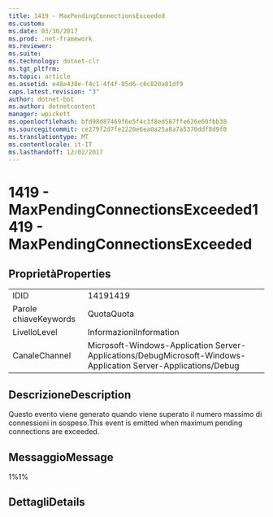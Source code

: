 ```yaml
---
title: 1419 - MaxPendingConnectionsExceeded
ms.custom: 
ms.date: 03/30/2017
ms.prod: .net-framework
ms.reviewer: 
ms.suite: 
ms.technology: dotnet-clr
ms.tgt_pltfrm: 
ms.topic: article
ms.assetid: e48e438e-f4c1-4f4f-85d6-c6c820a81df9
caps.latest.revision: "3"
author: dotnet-bot
ms.author: dotnetcontent
manager: wpickett
ms.openlocfilehash: bfd98d87469f6e5f4c3f8ed587ffe626e60fbb38
ms.sourcegitcommit: ce279f2d7fe2220e6ea0a25a8a7a5370ddf8d9f0
ms.translationtype: MT
ms.contentlocale: it-IT
ms.lasthandoff: 12/02/2017
---
```

# <a name="1419---maxpendingconnectionsexceeded"></a><span data-ttu-id="cd4ad-102">1419 - MaxPendingConnectionsExceeded</span><span class="sxs-lookup"><span data-stu-id="cd4ad-102">1419 - MaxPendingConnectionsExceeded</span></span>
## <a name="properties"></a><span data-ttu-id="cd4ad-103">Proprietà</span><span class="sxs-lookup"><span data-stu-id="cd4ad-103">Properties</span></span>  
  
|||  
|-|-|  
|<span data-ttu-id="cd4ad-104">ID</span><span class="sxs-lookup"><span data-stu-id="cd4ad-104">ID</span></span>|<span data-ttu-id="cd4ad-105">1419</span><span class="sxs-lookup"><span data-stu-id="cd4ad-105">1419</span></span>|  
|<span data-ttu-id="cd4ad-106">Parole chiave</span><span class="sxs-lookup"><span data-stu-id="cd4ad-106">Keywords</span></span>|<span data-ttu-id="cd4ad-107">Quota</span><span class="sxs-lookup"><span data-stu-id="cd4ad-107">Quota</span></span>|  
|<span data-ttu-id="cd4ad-108">Livello</span><span class="sxs-lookup"><span data-stu-id="cd4ad-108">Level</span></span>|<span data-ttu-id="cd4ad-109">Informazioni</span><span class="sxs-lookup"><span data-stu-id="cd4ad-109">Information</span></span>|  
|<span data-ttu-id="cd4ad-110">Canale</span><span class="sxs-lookup"><span data-stu-id="cd4ad-110">Channel</span></span>|<span data-ttu-id="cd4ad-111">Microsoft-Windows-Application Server-Applications/Debug</span><span class="sxs-lookup"><span data-stu-id="cd4ad-111">Microsoft-Windows-Application Server-Applications/Debug</span></span>|  
  
## <a name="description"></a><span data-ttu-id="cd4ad-112">Descrizione</span><span class="sxs-lookup"><span data-stu-id="cd4ad-112">Description</span></span>  
 <span data-ttu-id="cd4ad-113">Questo evento viene generato quando viene superato il numero massimo di connessioni in sospeso.</span><span class="sxs-lookup"><span data-stu-id="cd4ad-113">This event is emitted when maximum pending connections are exceeded.</span></span>  
  
## <a name="message"></a><span data-ttu-id="cd4ad-114">Messaggio</span><span class="sxs-lookup"><span data-stu-id="cd4ad-114">Message</span></span>  
 <span data-ttu-id="cd4ad-115">1%</span><span class="sxs-lookup"><span data-stu-id="cd4ad-115">1%</span></span>  
  
## <a name="details"></a><span data-ttu-id="cd4ad-116">Dettagli</span><span class="sxs-lookup"><span data-stu-id="cd4ad-116">Details</span></span>
